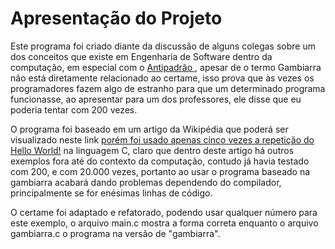 # Apresentação do Projeto

Este programa foi criado diante da discussão de alguns colegas sobre um dos conceitos que existe em Engenharia de Software dentro da computação, em especial com o <a href="https://pt.wikipedia.org/wiki/Antipadr%C3%A3o"> Antipadrão </a>, apesar de o termo Gambiarra não está diretamente relacionado ao certame, isso prova que às vezes os programadores fazem algo de estranho para que um determinado programa funcionasse, ao apresentar para um dos professores, ele disse que eu poderia tentar com 200 vezes.

O programa foi baseado em um artigo da Wikipédia que poderá ser visualizado neste link <a href="https://pt.wikipedia.org/wiki/Gambiarra">porém foi usado apenas cinco vezes a repetição do Hello World!</a> na linguagem C, claro que dentro deste artigo há outros exemplos fora até do contexto da computação, contudo já havia testado com 200, e com 20.000 vezes, portanto ao usar o programa baseado na gambiarra acabará dando problemas dependendo do compilador, principalmente se for enésimas linhas de código.

O certame foi adaptado e refatorado, podendo usar qualquer número para este exemplo, o arquivo main.c mostra a forma correta enquanto o arquivo gambiarra.c o programa na versão de "gambiarra".

